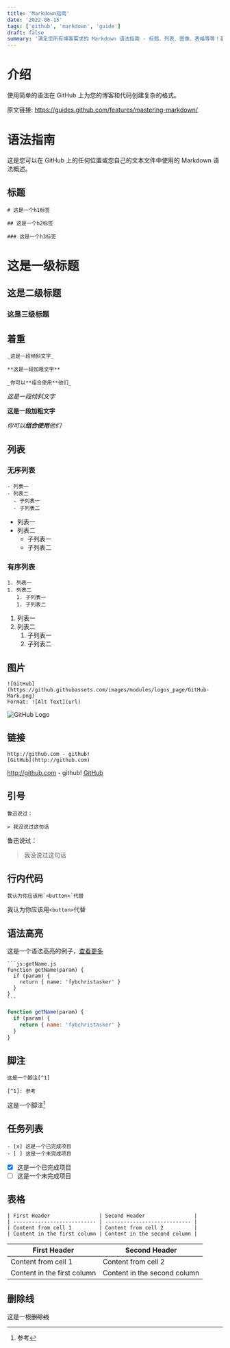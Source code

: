 ```yaml
---
title: 'Markdown指南'
date: '2022-06-15'
tags: ['github', 'markdown', 'guide']
draft: false
summary: '满足您所有博客需求的 Markdown 语法指南 - 标题、列表、图像、表格等等！基于 GitHub Flavored Markdown 的插图指南。'
---
```


# 介绍

使用简单的语法在 GitHub 上为您的博客和代码创建复杂的格式。

原文链接: https://guides.github.com/features/mastering-markdown/

# 语法指南

这是您可以在 GitHub 上的任何位置或您自己的文本文件中使用的 Markdown 语法概述。

## 标题

```
# 这是一个h1标签

## 这是一个h2标签

### 这是一个h3标签
```

# 这是一级标题

## 这是二级标题

### 这是三级标题

## 着重

```
_这是一段倾斜文字_

**这是一段加粗文字**

_你可以**组合使用**他们_
```

_这是一段倾斜文字_

**这是一段加粗文字**

_你可以**组合使用**他们_

## 列表

### 无序列表

```
- 列表一
- 列表二
  - 子列表一
  - 子列表二
```

- 列表一
- 列表二
  - 子列表一
  - 子列表二

### 有序列表

```
1. 列表一
1. 列表二
   1. 子列表一
   1. 子列表二
```

1. 列表一
1. 列表二
   1. 子列表一
   1. 子列表二

## 图片

```
![GitHub](https://github.githubassets.com/images/modules/logos_page/GitHub-Mark.png)
Format: ![Alt Text](url)
```

![GitHub Logo](https://github.githubassets.com/images/modules/logos_page/GitHub-Mark.png)

## 链接

```
http://github.com - github!
[GitHub](http://github.com)
```

http://github.com - github!
[GitHub](http://github.com)

## 引号

```
鲁迅说过：

> 我没说过这句话
```

鲁迅说过：

> 我没说过这句话

## 行内代码

```
我认为你应该用`<button>`代替
```

我认为你应该用`<button>`代替

## 语法高亮

这是一个语法高亮的例子，[查看更多](https://help.github.com/articles/basic-writing-and-formatting-syntax/)

````
```js:getName.js
function getName(param) {
  if (param) {
    return { name: 'fybchristasker' }
  }
}
```
````

```js:getName.js
function getName(param) {
  if (param) {
    return { name: 'fybchristasker' }
  }
}
```

## 脚注

```
这是一个脚注[^1]

[^1]: 参考
```

这是一个脚注[^1]

[^1]: 参考

## 任务列表

```
- [x] 这是一个已完成项目
- [ ] 这是一个未完成项目
```

- [x] 这是一个已完成项目
- [ ] 这是一个未完成项目

## 表格

```
| First Header                | Second Header                |
| --------------------------- | ---------------------------- |
| Content from cell 1         | Content from cell 2          |
| Content in the first column | Content in the second column |
```

| First Header                | Second Header                |
| --------------------------- | ---------------------------- |
| Content from cell 1         | Content from cell 2          |
| Content in the first column | Content in the second column |

## 删除线

这是一根~~删除线~~
